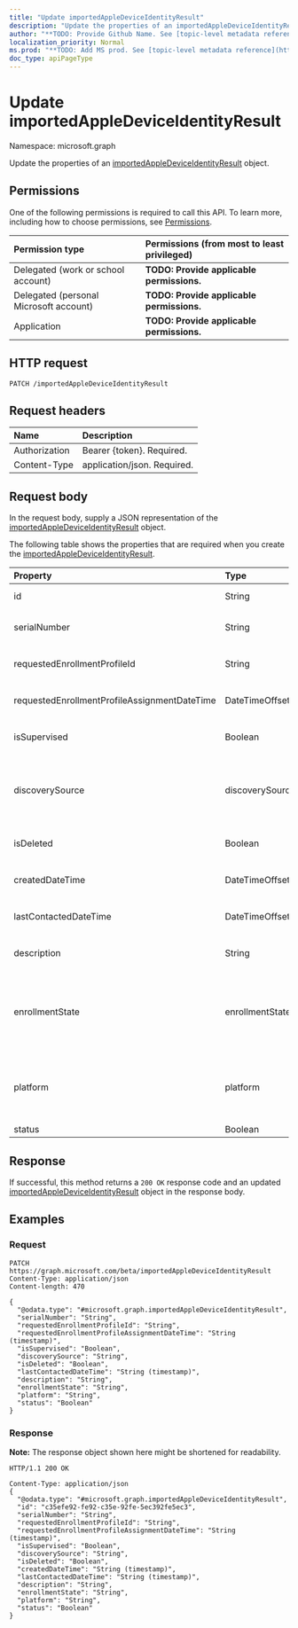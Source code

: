 ```yaml
---
title: "Update importedAppleDeviceIdentityResult"
description: "Update the properties of an importedAppleDeviceIdentityResult object."
author: "**TODO: Provide Github Name. See [topic-level metadata reference](https://msgo.azurewebsites.net/add/document/guidelines/metadata.html#topic-level-metadata)**"
localization_priority: Normal
ms.prod: "**TODO: Add MS prod. See [topic-level metadata reference](https://msgo.azurewebsites.net/add/document/guidelines/metadata.html#topic-level-metadata)**"
doc_type: apiPageType
---
```


# Update importedAppleDeviceIdentityResult
Namespace: microsoft.graph

Update the properties of an [importedAppleDeviceIdentityResult](../resources/intune-importedappledeviceidentityresult.md) object.

## Permissions
One of the following permissions is required to call this API. To learn more, including how to choose permissions, see [Permissions](/graph/permissions-reference).

|Permission type|Permissions (from most to least privileged)|
|:---|:---|
|Delegated (work or school account)|**TODO: Provide applicable permissions.**|
|Delegated (personal Microsoft account)|**TODO: Provide applicable permissions.**|
|Application|**TODO: Provide applicable permissions.**|

## HTTP request

<!-- {
  "blockType": "ignored"
}
-->
``` http
PATCH /importedAppleDeviceIdentityResult
```

## Request headers
|Name|Description|
|:---|:---|
|Authorization|Bearer {token}. Required.|
|Content-Type|application/json. Required.|

## Request body
In the request body, supply a JSON representation of the [importedAppleDeviceIdentityResult](../resources/intune-importedappledeviceidentityresult.md) object.

The following table shows the properties that are required when you create the [importedAppleDeviceIdentityResult](../resources/intune-importedappledeviceidentityresult.md).

|Property|Type|Description|
|:---|:---|:---|
|id|String|**TODO: Add Description** Inherited from [entity](../resources/entity.md)|
|serialNumber|String|**TODO: Add Description** Inherited from [importedAppleDeviceIdentity](../resources/intune-importedappledeviceidentity.md)|
|requestedEnrollmentProfileId|String|**TODO: Add Description** Inherited from [importedAppleDeviceIdentity](../resources/intune-importedappledeviceidentity.md)|
|requestedEnrollmentProfileAssignmentDateTime|DateTimeOffset|**TODO: Add Description** Inherited from [importedAppleDeviceIdentity](../resources/intune-importedappledeviceidentity.md)|
|isSupervised|Boolean|**TODO: Add Description** Inherited from [importedAppleDeviceIdentity](../resources/intune-importedappledeviceidentity.md)|
|discoverySource|discoverySource|**TODO: Add Description** Inherited from [importedAppleDeviceIdentity](../resources/intune-importedappledeviceidentity.md). Possible values are: `unknown`, `adminImport`, `deviceEnrollmentProgram`.|
|isDeleted|Boolean|**TODO: Add Description** Inherited from [importedAppleDeviceIdentity](../resources/intune-importedappledeviceidentity.md)|
|createdDateTime|DateTimeOffset|**TODO: Add Description** Inherited from [importedAppleDeviceIdentity](../resources/intune-importedappledeviceidentity.md)|
|lastContactedDateTime|DateTimeOffset|**TODO: Add Description** Inherited from [importedAppleDeviceIdentity](../resources/intune-importedappledeviceidentity.md)|
|description|String|**TODO: Add Description** Inherited from [importedAppleDeviceIdentity](../resources/intune-importedappledeviceidentity.md)|
|enrollmentState|enrollmentState|**TODO: Add Description** Inherited from [importedAppleDeviceIdentity](../resources/intune-importedappledeviceidentity.md). Possible values are: `unknown`, `enrolled`, `pendingReset`, `failed`, `notContacted`, `blocked`.|
|platform|platform|**TODO: Add Description** Inherited from [importedAppleDeviceIdentity](../resources/intune-importedappledeviceidentity.md). Possible values are: `unknown`, `ios`, `android`, `windows`, `windowsMobile`, `macOS`.|
|status|Boolean|**TODO: Add Description**|



## Response

If successful, this method returns a `200 OK` response code and an updated [importedAppleDeviceIdentityResult](../resources/intune-importedappledeviceidentityresult.md) object in the response body.

## Examples

### Request
<!-- {
  "blockType": "request",
  "name": "update_importedappledeviceidentityresult"
}
-->
``` http
PATCH https://graph.microsoft.com/beta/importedAppleDeviceIdentityResult
Content-Type: application/json
Content-length: 470

{
  "@odata.type": "#microsoft.graph.importedAppleDeviceIdentityResult",
  "serialNumber": "String",
  "requestedEnrollmentProfileId": "String",
  "requestedEnrollmentProfileAssignmentDateTime": "String (timestamp)",
  "isSupervised": "Boolean",
  "discoverySource": "String",
  "isDeleted": "Boolean",
  "lastContactedDateTime": "String (timestamp)",
  "description": "String",
  "enrollmentState": "String",
  "platform": "String",
  "status": "Boolean"
}
```


### Response
**Note:** The response object shown here might be shortened for readability.
<!-- {
  "blockType": "response",
  "truncated": true
}
-->
``` http
HTTP/1.1 200 OK

Content-Type: application/json
{
  "@odata.type": "#microsoft.graph.importedAppleDeviceIdentityResult",
  "id": "c35efe92-fe92-c35e-92fe-5ec392fe5ec3",
  "serialNumber": "String",
  "requestedEnrollmentProfileId": "String",
  "requestedEnrollmentProfileAssignmentDateTime": "String (timestamp)",
  "isSupervised": "Boolean",
  "discoverySource": "String",
  "isDeleted": "Boolean",
  "createdDateTime": "String (timestamp)",
  "lastContactedDateTime": "String (timestamp)",
  "description": "String",
  "enrollmentState": "String",
  "platform": "String",
  "status": "Boolean"
}
```

